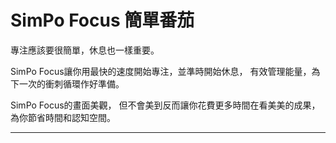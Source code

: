 # SimPo Focus 簡單番茄

專注應該要很簡單，休息也一樣重要。

SimPo Focus讓你用最快的速度開始專注，並準時開始休息，
有效管理能量，為下一次的衝刺循環作好準備。

SimPo Focus的畫面美觀，
但不會美到反而讓你花費更多時間在看美美的成果，
為你節省時間和認知空間。
***
